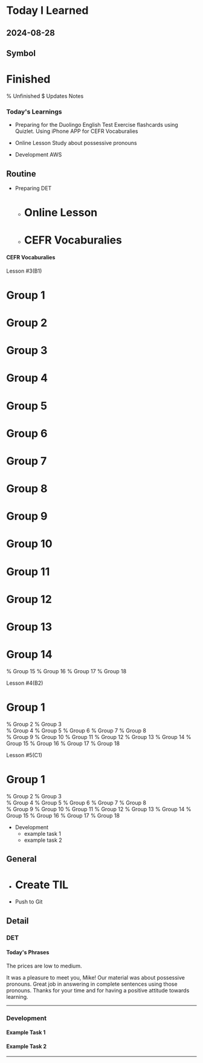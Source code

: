# Today I Learned

## 2024-08-28 

## Symbol
# Finished
% Unfinished
$ Updates Notes


### Today's Learnings
  - Preparing for the Duolingo English Test
   Exercise flashcards using Quizlet.
   Using iPhone APP for CEFR Vocaburalies

  - Online Lesson
   Study about possessive pronouns

  - Development
   AWS


## Routine
  - Preparing DET
    - # Online Lesson
    - # CEFR Vocaburalies

  #### CEFR Vocaburalies

Lesson #3(B1)
 # Group 1
 # Group 2
 # Group 3
 # Group 4
 # Group 5
 # Group 6
 # Group 7 
 # Group 8  
 # Group 9 
 # Group 10
 # Group 11
 # Group 12
 # Group 13
 # Group 14
 % Group 15
 % Group 16
 % Group 17
 % Group 18

Lesson #4(B2)
 # Group 1
 % Group 2 
 % Group 3  
 % Group 4 
 % Group 5
 % Group 6
 % Group 7 
 % Group 8  
 % Group 9 
 % Group 10
 % Group 11
 % Group 12
 % Group 13
 % Group 14
 % Group 15
 % Group 16
 % Group 17
 % Group 18

Lesson #5(C1)
 # Group 1
 % Group 2 
 % Group 3  
 % Group 4 
 % Group 5
 % Group 6
 % Group 7 
 % Group 8  
 % Group 9 
 % Group 10
 % Group 11
 % Group 12
 % Group 13
 % Group 14
 % Group 15
 % Group 16
 % Group 17
 % Group 18

  - Development
    - example task 1
    - example task 2

## General
  - # Create TIL
  - Push to Git



## Detail

### DET
#### Today's Phrases
  The prices are low to medium.
  
  It was a pleasure to meet you, Mike!
  Our material was about possessive pronouns. Great job in answering in complete sentences using those pronouns. Thanks for your time and for having a positive attitude towards learning.

---

### Development
#### Example Task 1
#### Example Task 2
---
